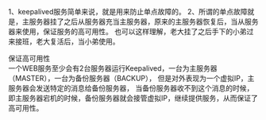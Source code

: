 1、keepalived服务简单来说，就是用来防止单点故障的。
2、所谓的单点故障就是，主服务器挂了之后从服务器充当主服务器，原来的主服务器恢复后，当从服务器来使用，保证服务的高可用性。
也可以这样理解，老大挂了之后手下的小弟过来接班，老大复活后，当小弟使用。  

保证高可用性  
一个WEB服务至少会有2台服务器运行Keepalived，一台为主服务器（MASTER），一台为备份服务器（BACKUP），
但是对外表现为一个虚拟IP，主服务器会发送特定的消息给备份服务器，
当备份服务器收不到这个消息的时候，即主服务器宕机的时候，备份服务器就会接管虚拟IP，继续提供服务，从而保证了高可用性。
